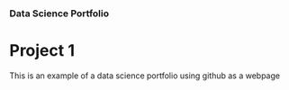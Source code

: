 ### Data Science Portfolio


# Project 1

This is an example of a data science portfolio using github as a webpage

